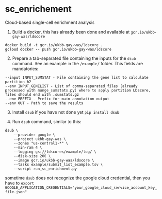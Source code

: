 # sc_enrichement
Cloud-based single-cell enrichment analysis

1. Build a docker, this has already been done and available at `gcr.io/ukbb-gay-was/ldscore`
```
docker build -t gcr.io/ukbb-gay-was/ldscore .
gcloud docker -- push gcr.io/ukbb-gay-was/ldscore
```

2. Prepare a tab-separated file containing the inputs for the `dsub` command. See an example in the `/example/` folder.
This fields are mandatories:
```
--input INPUT_SUMSTAT - File containing the gene list to calculate partition h2
--env INPUT_GENELIST - List of comma-separated files (already processed with munge_sumstats.py) where to apply partition LDscore, files should end with .sumstats.gz
--env PREFIX - Prefix for main annotation output
--env OUT - Path to save the results
```

3. Install `dsub` if you have not done yet
```pip install dsub```

4. Run `dsub` command, similar to this:

```
dsub \
	--provider google \
	--project ukbb-gay-was \
	--zones "us-central1-*" \
	--min-ram 4 \
	--logging gs://ldscores/example/log/ \
	--disk-size 200 \
	--image gcr.io/ukbb-gay-was/ldscore \
	--tasks example/submit_list_example.tsv \
	--script run_sc_enrichment.py
```

sometime `dsub` does not recognize the google cloud credential, then you have to `export GOOGLE_APPLICATION_CREDENTIALS="your_google_cloud_service_account_key_file.json"`
